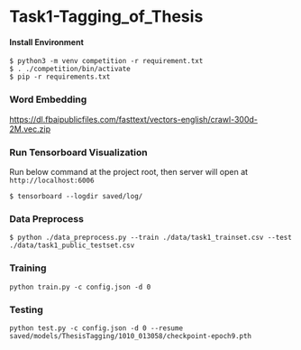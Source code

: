 # Task1-Tagging_of_Thesis

#### Install Environment

```
$ python3 -m venv competition -r requirement.txt
$ . ./competition/bin/activate
$ pip -r requirements.txt
```
### Word Embedding

https://dl.fbaipublicfiles.com/fasttext/vectors-english/crawl-300d-2M.vec.zip

### Run Tensorboard Visualization
Run below command at the project root, then server will open at `http://localhost:6006`
```
$ tensorboard --logdir saved/log/
```

### Data Preprocess

```
$ python ./data_preprocess.py --train ./data/task1_trainset.csv --test ./data/task1_public_testset.csv
```

### Training

```
python train.py -c config.json -d 0
```

### Testing

```
python test.py -c config.json -d 0 --resume saved/models/ThesisTagging/1010_013058/checkpoint-epoch9.pth
```

